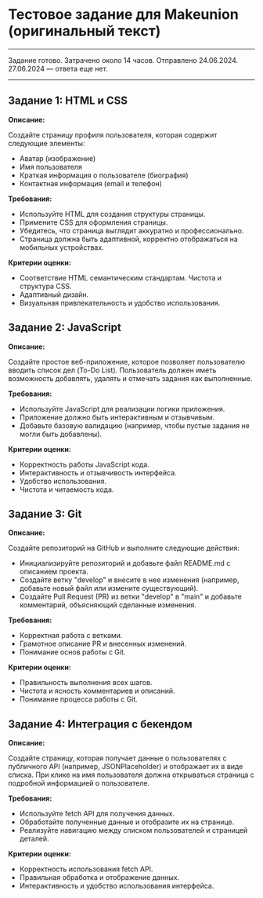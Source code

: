 # Тестовое задание для Makeunion (оригинальный текст)

---

Задание готово. 
Затрачено около 14 часов. 
Отправлено 24.06.2024. 
27.06.2024 — ответа еще нет.

---

## Задание 1: HTML и CSS

**Описание:**

Создайте страницу профиля пользователя, которая содержит следующие элементы:
- Аватар (изображение)
- Имя пользователя
- Краткая информация о пользователе (биография)
- Контактная информация (email и телефон)

**Требования:**

- Используйте HTML для создания структуры страницы.
- Примените CSS для оформления страницы.
- Убедитесь, что страница выглядит аккуратно и профессионально.
- Страница должна быть адаптивной, корректно отображаться на мобильных устройствах.

**Критерии оценки:**
   
- Соответствие HTML семантическим стандартам.
 Чистота и структура CSS.
- Адаптивный дизайн.
- Визуальная привлекательность и удобство использования.
  
## Задание 2: JavaScript

**Описание:**
 
Создайте простое веб-приложение, которое позволяет пользователю вводить список дел (To-Do List). Пользователь должен иметь возможность добавлять, удалять и отмечать задания как выполненные.

**Требования:**
 
- Используйте JavaScript для реализации логики приложения.
- Приложение должно быть интерактивным и отзывчивым.
- Добавьте базовую валидацию (например, чтобы пустые задания не могли быть добавлены).
   
**Критерии оценки:**
- Корректность работы JavaScript кода.
- Интерактивность и отзывчивость интерфейса.
- Удобство использования.
- Чистота и читаемость кода.

## Задание 3: Git

**Описание:**
 
Создайте репозиторий на GitHub и выполните следующие действия:
- Инициализируйте репозиторий и добавьте файл README.md с описанием проекта.
- Создайте ветку "develop" и внесите в нее изменения (например, добавьте новый файл или измените существующий).
- Создайте Pull Request (PR) из ветки "develop" в "main" и добавьте комментарий, объясняющий сделанные изменения.

**Требования:**
   
- Корректная работа с ветками.
- Грамотное описание PR и внесенных изменений.
- Понимание основ работы с Git.

**Критерии оценки:**
   
- Правильность выполнения всех шагов.
- Чистота и ясность комментариев и описаний.
- Понимание процесса работы с Git.

## Задание 4: Интеграция с бекендом

**Описание:**
 
Создайте страницу, которая получает данные о пользователях с публичного API (например, JSONPlaceholder) и отображает их в виде списка. При клике на имя пользователя должна открываться страница с подробной информацией о пользователе.

**Требования:**

- Используйте fetch API для получения данных.
- Обработайте полученные данные и отобразите их на странице.
- Реализуйте навигацию между списком пользователей и страницей деталей.

**Критерии оценки:**
 
- Корректность использования fetch API.
- Правильная обработка и отображение данных.
- Интерактивность и удобство использования интерфейса.
